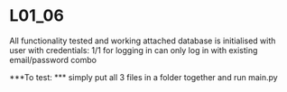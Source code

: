 ﻿# L01_06
All functionality tested and working
attached database is initialised with user with credentials: 1/1 for logging in
can only log in with existing email/password combo

***To test: ***
simply put all 3 files in a folder together and run main.py
